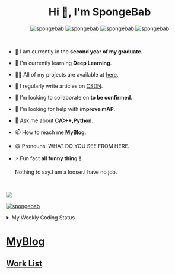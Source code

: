 <h1 align="center">Hi 👋, I'm SpongeBab</h1>

<!-- <h3 align="center">A graduate student studying CV(computer vision).</h3> -->

<p align="center"> 
     <a herf="http://github.com/SpongeBab">
        <img src="https://img.shields.io/badge/PengJinwen-Hejin-red" alt="spongebab" />
     </a>
     <a href="http://github.com/SpongeBab">
        <img src="https://komarev.com/ghpvc/?username=spongebab&label=Profile%20views&color=0e75b6&style=flat" alt="spongebab" /> 
     </a>
     <a herf="http://github.com/SpongeBab">
        <img src="https://img.shields.io/website-up-down-green-red/http/shields.io.svg" alt="spongebab" />
     </a>
     <a herf="http://github.com/SpongeBab">
        <img src="https://img.shields.io/badge/dynamic/json?logo=github&label=GitHub+Followers&labelColor=282c34&color=181717&query=%24.data.totalSubs&url=https%3A%2F%2Fapi.spencerwoo.com%2Fsubstats%2F%3Fsource%3Dgithub%26queryKey%3DSpongeBab&longCache=true" alt="spongebab" />
     </a>
</p>
<p align="center"> 
     
<br>
     
- 🔭 I am currently in the **second year of my graduate**.  
- 🌱 I’m currently learning **Deep Learning**.  
- 👨‍💻 All of my projects are available at [here](https://github.com/SpongeBab?tab=repositories).  
- 📝 I regularly write articles on [CSDN](https://blog.csdn.net/weixin_40557160).  
- 👯 I’m looking to collaborate on **to be confirmed**.  
- 🤔 I’m looking for help with **improve mAP**.  
- 💬 Ask me about **C/C++,Python**.  
- 📫 How to reach me **[MyBlog](https://blog.csdn.net/weixin_40557160)**.  
- 😄 Pronouns: WHAT DO YOU SEE FROM HERE.  
- ⚡ Fun fact **all funny thing！**   
    
     Nothing to say.I am a looser.I have no job.

</br>
</p>
<img align="center" src="https://github-readme-stats.vercel.app/api?username=SpongeBab&count_private=true&show_icons=true&theme=solarized-light&bg_color=DEG,COLOR1,COLOR2,COLOR3...COLOR10&include_all_commits=true&layout=compact" />


<p align="left"> 
     <a href="https://github.com/spongebab"><img src="https://github-profile-trophy.vercel.app/?username=spongebab&row=1" alt="spongebab" />
     </a> 
</p>

<details>
  <summary>My Weekly Coding Status</summary>
  <p align="left"><img src="https://github-readme-stats.vercel.app/api/wakatime?username=Spongebab&layout=compact)"></p>
</details>

# [MyBlog](https://blog.csdn.net/weixin_40557160)  

## [Work List](https://github.com/SpongeBab/SpongeBab/blob/main/task.md)


